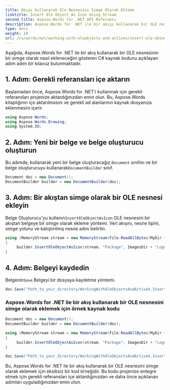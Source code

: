 ```yaml
---
title: Akışı Kullanarak Ole Nesnesini Simge Olarak Ekleme
linktitle: Insert Ole Object As Icon Using Stream
second_title: Aspose.Words for .NET API Referansı
description: Aspose.Words for .NET ile bir akışı kullanarak bir OLE nesnesini simge olarak nasıl ekleyeceğinizi öğrenin.
type: docs
weight: 10
url: /ru/words/net/working-with-oleobjects-and-activex/insert-ole-object-as-icon-using-stream/
---
```


Aşağıda, Aspose.Words for .NET ile bir akış kullanarak bir OLE nesnesinin bir simge olarak nasıl ekleneceğini gösteren C# kaynak kodunu açıklayan adım adım bir kılavuz bulunmaktadır.

## 1. Adım: Gerekli referansları içe aktarın
Başlamadan önce, Aspose.Words for .NET'i kullanmak için gerekli referansları projenize aktardığınızdan emin olun. Bu, Aspose.Words kitaplığının içe aktarılmasını ve gerekli ad alanlarının kaynak dosyanıza eklenmesini içerir.

```csharp
using Aspose.Words;
using Aspose.Words.Drawing;
using System.IO;
```

## 2. Adım: Yeni bir belge ve belge oluşturucu oluşturun
 Bu adımda, kullanarak yeni bir belge oluşturacağız.`Document` sınıfını ve bir belge oluşturucuyu kullanarak`DocumentBuilder` sınıf.

```csharp
Document doc = new Document();
DocumentBuilder builder = new DocumentBuilder(doc);
```

## 3. Adım: Bir akıştan simge olarak bir OLE nesnesi ekleyin
 Belge Oluşturucu'yu kullanın`InsertOleObjectAsIcon` OLE nesnesini bir akıştan belgeye bir simge olarak ekleme yöntemi. Veri akışını, nesne tipini, simge yolunu ve katıştırılmış nesne adını belirtin.

```csharp
using (MemoryStream stream = new MemoryStream(File.ReadAllBytes(MyDir + "Presentation.pptx")))
{
     builder.InsertOleObjectAsIcon(stream, "Package", ImagesDir + "Logo icon.ico", "My embedded file");
}
```

## 4. Adım: Belgeyi kaydedin
 Belgenin`Save` Belgeyi bir dosyaya kaydetme yöntemi.

```csharp
doc.Save("Path_to_your_directory/WorkingWithOleObjectsAndActiveX.InsertOleObjectAsIconUsingStream.docx");
```

### Aspose.Words for .NET ile bir akış kullanarak bir OLE nesnesini simge olarak eklemek için örnek kaynak kodu

```csharp
Document doc = new Document();
DocumentBuilder builder = new DocumentBuilder(doc);

using (MemoryStream stream = new MemoryStream(File.ReadAllBytes(MyDir + "Presentation.pptx")))
{
     builder.InsertOleObjectAsIcon(stream, "Package", ImagesDir + "Logo icon.ico", "My embedded file");
}

doc.Save("Path_to_your_directory/WorkingWithOleObjectsAndActiveX.InsertOleObjectAsIconUsingStream.docx");
```

Bu, Aspose.Words for .NET ile bir akış kullanarak bir OLE nesnesini simge olarak eklemek için eksiksiz bir kod örneğidir. Bu kodu projenize entegre etmek için gerekli referansları içe aktardığınızdan ve daha önce açıklanan adımları uyguladığınızdan emin olun.